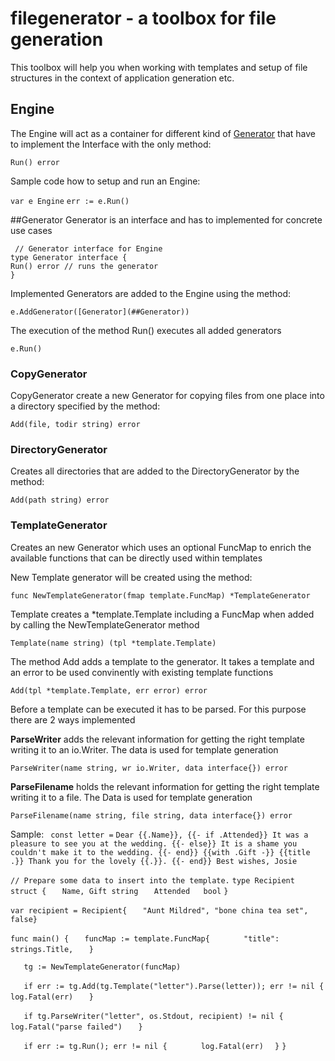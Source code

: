 # filegenerator - a toolbox for file generation
This toolbox will help you when working with templates and setup of file structures in the context of application generation etc.

## Engine
The Engine will act as a container for different kind of [Generator](##Generator) that have to implement the Interface with the only method:

`Run() error`

Sample code how to setup and run an Engine:

`var e Engine`
`err := e.Run()` 

##Generator
Generator is an interface and has to implemented for concrete use cases
```
 // Generator interface for Engine
type Generator interface {
Run() error // runs the generator
}
```

Implemented Generators are added to the Engine using the method:

`e.AddGenerator([Generator](##Generator))`

The execution of the method Run() executes all added generators

`e.Run()`

### CopyGenerator
CopyGenerator create a new Generator for copying files from one place into a directory specified by the method:

`Add(file, todir string) error` 

### DirectoryGenerator
Creates all directories that are added to the DirectoryGenerator by the method:

`Add(path string) error`

### TemplateGenerator 
Creates an new Generator which uses an optional FuncMap to enrich the available functions that can be directly used within templates

New Template generator will be created using the method:

`func NewTemplateGenerator(fmap template.FuncMap) *TemplateGenerator`

Template creates a *template.Template including a FuncMap when added by calling the NewTemplateGenerator method

`Template(name string) (tpl *template.Template)`

The method Add adds a template to the generator. It takes a template and an error to be used convinently with existing template functions

`Add(tpl *template.Template, err error) error`

Before a template can be executed it has to be parsed. For this purpose there are 2 ways implemented

**ParseWriter** adds the relevant information for getting the right template writing it to an io.Writer. The data is used for template generation

`ParseWriter(name string, wr io.Writer, data interface{}) error`

**ParseFilename** holds the relevant information for getting the right template writing it to a file. The Data is used for template generation

`ParseFilename(name string, file string, data interface{}) error `

Sample:
   ` const letter =` `
    Dear {{.Name}},
    {{- if .Attended}}
    It was a pleasure to see you at the wedding.
    {{- else}}
    It is a shame you couldn't make it to the wedding.
    {{- end}}
    {{with .Gift -}}
    {{title .}}
    Thank you for the lovely {{.}}.
    {{- end}}
    Best wishes,
    Josie
    `

`// Prepare some data to insert into the template.`
`type Recipient struct {`
`	Name, Gift string`
`	Attended   bool`
`}`

`var recipient = Recipient{`
`	"Aunt Mildred", "bone china tea set", false}`

`func main() {`
`	funcMap := template.FuncMap{`
`		"title": strings.Title,`
`	}`

`	tg := NewTemplateGenerator(funcMap)`

`	if err := tg.Add(tg.Template("letter").Parse(letter)); err != nil {`
`		log.Fatal(err)`
`	}`

`	if tg.ParseWriter("letter", os.Stdout, recipient) != nil {`
`		log.Fatal("parse failed")`
`	}`

`	if err := tg.Run(); err != nil {`
`		log.Fatal(err)`
`	} `
`}`